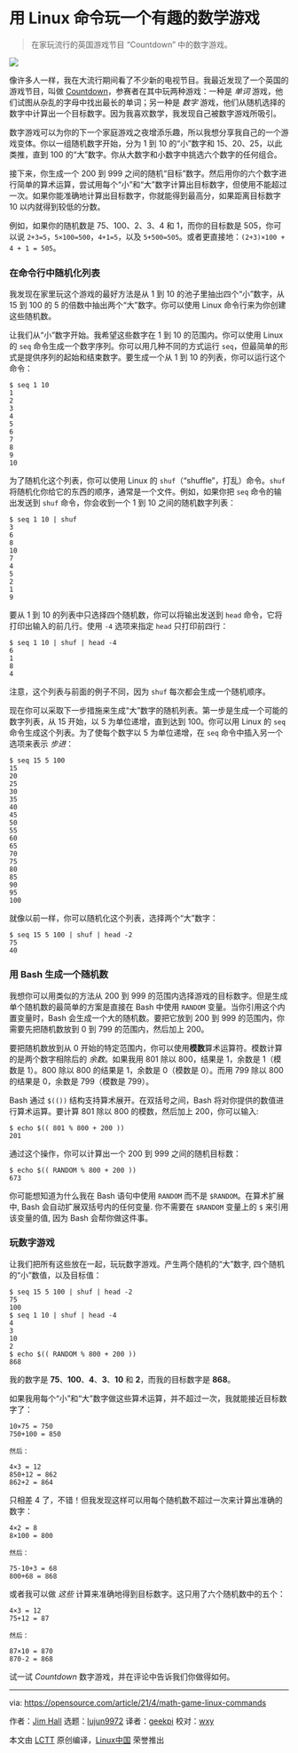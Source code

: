 [#]: subject: (Play a fun math game with Linux commands)
[#]: via: (https://opensource.com/article/21/4/math-game-linux-commands)
[#]: author: (Jim Hall https://opensource.com/users/jim-hall)
[#]: collector: (lujun9972)
[#]: translator: (geekpi)
[#]: reviewer: (wxy)
[#]: publisher: ( )
[#]: url: ( )

用 Linux 命令玩一个有趣的数学游戏
======

> 在家玩流行的英国游戏节目 “Countdown” 中的数字游戏。

![](https://img.linux.net.cn/data/attachment/album/202105/03/221459uchb0f8xcxfrhc86.jpg)

像许多人一样，我在大流行期间看了不少新的电视节目。我最近发现了一个英国的游戏节目，叫做 [Countdown][2]，参赛者在其中玩两种游戏：一种是 _单词_ 游戏，他们试图从杂乱的字母中找出最长的单词；另一种是 _数字_ 游戏，他们从随机选择的数字中计算出一个目标数字。因为我喜欢数学，我发现自己被数字游戏所吸引。

数字游戏可以为你的下一个家庭游戏之夜增添乐趣，所以我想分享我自己的一个游戏变体。你以一组随机数字开始，分为 1 到 10 的“小”数字和 15、20、25，以此类推，直到 100 的“大”数字。你从大数字和小数字中挑选六个数字的任何组合。

接下来，你生成一个 200 到 999 之间的随机“目标”数字。然后用你的六个数字进行简单的算术运算，尝试用每个“小”和“大”数字计算出目标数字，但使用不能超过一次。如果你能准确地计算出目标数字，你就能得到最高分，如果距离目标数字 10 以内就得到较低的分数。

例如，如果你的随机数是 75、100、2、3、4 和 1，而你的目标数是 505，你可以说 `2+3=5`，`5×100=500`，`4+1=5`，以及 `5+500=505`。或者更直接地：`(2+3)×100 + 4 + 1 = 505`。

### 在命令行中随机化列表

我发现在家里玩这个游戏的最好方法是从 1 到 10 的池子里抽出四个“小”数字，从 15 到 100 的 5 的倍数中抽出两个“大”数字。你可以使用 Linux 命令行来为你创建这些随机数。

让我们从“小”数字开始。我希望这些数字在 1 到 10 的范围内。你可以使用 Linux 的 `seq` 命令生成一个数字序列。你可以用几种不同的方式运行 `seq`，但最简单的形式是提供序列的起始和结束数字。要生成一个从 1 到 10 的列表，你可以运行这个命令：

```
$ seq 1 10
1
2
3
4
5
6
7
8
9
10
```

为了随机化这个列表，你可以使用 Linux 的 `shuf`（“shuffle”，打乱）命令。`shuf` 将随机化你给它的东西的顺序，通常是一个文件。例如，如果你把 `seq` 命令的输出发送到 `shuf` 命令，你会收到一个 1 到 10 之间的随机数字列表：

```
$ seq 1 10 | shuf
3
6
8
10
7
4
5
2
1
9
```

要从 1 到 10 的列表中只选择四个随机数，你可以将输出发送到 `head` 命令，它将打印出输入的前几行。使用 `-4` 选项来指定 `head` 只打印前四行：

```
$ seq 1 10 | shuf | head -4
6
1
8
4
```

注意，这个列表与前面的例子不同，因为 `shuf` 每次都会生成一个随机顺序。

现在你可以采取下一步措施来生成“大”数字的随机列表。第一步是生成一个可能的数字列表，从 15 开始，以 5 为单位递增，直到达到 100。你可以用 Linux 的 `seq` 命令生成这个列表。为了使每个数字以 5 为单位递增，在 `seq` 命令中插入另一个选项来表示 _步进_：

```
$ seq 15 5 100
15
20
25
30
35
40
45
50
55
60
65
70
75
80
85
90
95
100
```

就像以前一样，你可以随机化这个列表，选择两个“大”数字：

```
$ seq 15 5 100 | shuf | head -2
75
40
```

### 用 Bash 生成一个随机数

我想你可以用类似的方法从 200 到 999 的范围内选择游戏的目标数字。但是生成单个随机数的最简单的方案是直接在 Bash 中使用 `RANDOM` 变量。当你引用这个内置变量时，Bash 会生成一个大的随机数。要把它放到 200 到 999 的范围内，你需要先把随机数放到 0 到 799 的范围内，然后加上 200。

要把随机数放到从 0 开始的特定范围内，你可以使用**模数**算术运算符。模数计算的是两个数字相除后的 _余数_。如果我用 801 除以 800，结果是 1，余数是 1（模数是 1）。800 除以 800 的结果是 1，余数是 0（模数是 0）。而用 799 除以 800 的结果是 0，余数是 799（模数是 799）。

Bash 通过 `$(())` 结构支持算术展开。在双括号之间，Bash 将对你提供的数值进行算术运算。要计算 801 除以 800 的模数，然后加上 200，你可以输入:

```
$ echo $(( 801 % 800 + 200 ))
201
```

通过这个操作，你可以计算出一个 200 到 999 之间的随机目标数：

```
$ echo $(( RANDOM % 800 + 200 ))
673
```

你可能想知道为什么我在 Bash 语句中使用 `RANDOM` 而不是 `$RANDOM`。在算术扩展中, Bash 会自动扩展双括号内的任何变量. 你不需要在 `$RANDOM` 变量上的 `$` 来引用该变量的值, 因为 Bash 会帮你做这件事。

### 玩数字游戏

让我们把所有这些放在一起，玩玩数字游戏。产生两个随机的“大”数字, 四个随机的“小”数值，以及目标值：

```
$ seq 15 5 100 | shuf | head -2
75
100
$ seq 1 10 | shuf | head -4
4
3
10
2
$ echo $(( RANDOM % 800 + 200 ))
868
```

我的数字是 **75**、**100**、**4**、**3**、**10** 和 **2**，而我的目标数字是 **868**。

如果我用每个“小”和“大”数字做这些算术运算，并不超过一次，我就能接近目标数字了：

```
10×75 = 750
750+100 = 850

然后：

4×3 = 12
850+12 = 862
862+2 = 864
```

只相差 4 了，不错！但我发现这样可以用每个随机数不超过一次来计算出准确的数字：

```
4×2 = 8
8×100 = 800

然后：

75-10+3 = 68
800+68 = 868
```

或者我可以做 _这些_ 计算来准确地得到目标数字。这只用了六个随机数中的五个：

```
4×3 = 12
75+12 = 87

然后：

87×10 = 870
870-2 = 868
```

试一试 _Countdown_ 数字游戏，并在评论中告诉我们你做得如何。

--------------------------------------------------------------------------------

via: https://opensource.com/article/21/4/math-game-linux-commands

作者：[Jim Hall][a]
选题：[lujun9972][b]
译者：[geekpi](https://github.com/geekpi)
校对：[wxy](https://github.com/wxy)

本文由 [LCTT](https://github.com/LCTT/TranslateProject) 原创编译，[Linux中国](https://linux.cn/) 荣誉推出

[a]: https://opensource.com/users/jim-hall
[b]: https://github.com/lujun9972
[1]: https://opensource.com/sites/default/files/styles/image-full-size/public/lead-images/edu_math_formulas.png?itok=B59mYTG3 (Math formulas in green writing)
[2]: https://en.wikipedia.org/wiki/Countdown_%28game_show%29
